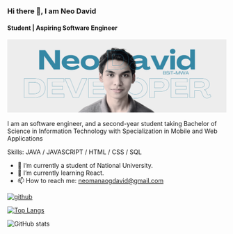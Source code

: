 ### Hi there 👋, I am Neo David
#### Student | Aspiring Software Engineer
![Software Developer](https://github.com/neomdavid/neomdavid/blob/main/GitHubHeader.png)

I am an software engineer, and a second-year student taking Bachelor of Science in Information Technology with Specialization in Mobile and Web Applications

Skills: JAVA / JAVASCRIPT / HTML / CSS / SQL

- 🔭 I’m currently a student of National University. 
- 🌱 I’m currently learning React.
- 📫 How to reach me: neomanaogdavid@gmail.com 

[<img src='https://cdn.jsdelivr.net/npm/simple-icons@3.0.1/icons/github.svg' alt='github' height='40'>](https://github.com/neomdavid)  

[![Top Langs](https://github-readme-stats.vercel.app/api/top-langs/?username=neomdavid)](https://github.com/anuraghazra/github-readme-stats)

![GitHub stats](https://github-readme-stats.vercel.app/api?username=neomdavid&show_icons=true)  

